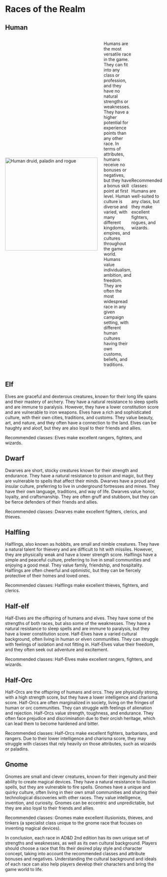 # Races of the Realm

## Human

<div style="display: flex; align-items: center;">
    <img src="/images/race_humans02.png" alt="Human druid, paladin and rogue" style="width: 300px; margin-right: 20px;">
    <p>
        Humans are the most versatile race in the game. They can fit into any class or profession, and they have no natural strengths or weaknesses. They have a higher potential for experience points than any other race. In terms of attributes, humans receive no bonuses or negatives, but they have a bonus skill point at first level. 
Human culture is diverse and varied, with many different kingdoms, empires, and cultures throughout the game world. Humans value individualism, ambition, and freedom. They are often the most widespread race in any given campaign setting, with different human cultures having their own customs, beliefs, and traditions.

Recommended classes: Humans are well-suited to any class, but they make excellent fighters, rogues, and wizards.
    </p>
</div>


## Elf
Elves are graceful and dexterous creatures, known for their long life spans and their mastery of archery. They have a natural resistance to sleep spells and are immune to paralysis. However, they have a lower constitution score and are vulnerable to iron weapons. 
Elves have a rich and sophisticated culture, with their own cities, traditions, and customs. They value beauty, art, and nature, and they often have a connection to the land. Elves can be haughty and aloof, but they are also loyal to their friends and allies.

Recommended classes: Elves make excellent rangers, fighters, and wizards.

## Dwarf
Dwarves are short, stocky creatures known for their strength and endurance. They have a natural resistance to poison and magic, but they are vulnerable to spells that affect their minds. Dwarves have a proud and insular culture, preferring to live in underground fortresses and mines. They have their own language, traditions, and way of life. Dwarves value honor, loyalty, and craftsmanship. They are often gruff and stubborn, but they can be fierce defenders of their friends and allies.

Recommended classes: Dwarves make excellent fighters, clerics, and thieves.

## Halfling
Halflings, also known as hobbits, are small and nimble creatures. They have a natural talent for thievery and are difficult to hit with missiles. However, they are physically weak and have a lower strength score. Halflings have a simple and peaceful culture, preferring to live in small communities and enjoying a good meal. They value family, friendship, and hospitality. Halflings are often cheerful and optimistic, but they can be fiercely protective of their homes and loved ones.

Recommended classes: Halflings make excellent thieves, fighters, and clerics.

## Half-elf
Half-Elves are the offspring of humans and elves. They have some of the strengths of both races, but also some of the weaknesses. They have a natural resistance to sleep spells and are immune to paralysis, but they have a lower constitution score. Half-Elves have a varied cultural background, often living in human or elven communities. They can struggle with feelings of isolation and not fitting in. Half-Elves value their freedom, and they often seek out adventure and excitement.

Recommended classes: Half-Elves make excellent rangers, fighters, and wizards.

## Half-Orc
Half-Orcs are the offspring of humans and orcs. They are physically strong, with a high strength score, but they have a lower intelligence and charisma score. Half-Orcs are often marginalized in society, living on the fringes of human or orc communities. They can struggle with feelings of alienation and rejection. Half-Orcs value strength, toughness, and endurance. They often face prejudice and discrimination due to their orcish heritage, which can lead them to become hardened and bitter. 

Recommended classes: Half-Orcs make excellent fighters, barbarians, and rangers. Due to their lower intelligence and charisma score, they may struggle with classes that rely heavily on those attributes, such as wizards or paladins.


## Gnome
Gnomes are small and clever creatures, known for their ingenuity and their ability to create magical devices. They have a natural resistance to illusion spells, but they are vulnerable to fire spells. Gnomes have a unique and quirky culture, often living in their own small communities and sharing their technological discoveries with other races. They value intelligence, invention, and curiosity. Gnomes can be eccentric and unpredictable, but they are also loyal to their friends and allies.

Recommended classes: Gnomes make excellent illusionists, thieves, and tinkers (a specialist class unique to the gnome race that focuses on inventing magical devices).


In conclusion, each race in AD&D 2nd edition has its own unique set of strengths and weaknesses, as well as its own cultural background. Players should choose a race that fits their desired play style and character concept, taking into account the recommended classes and attribute bonuses and negatives. Understanding the cultural background and ideals of each race can also help players develop their characters and bring the game world to life.
